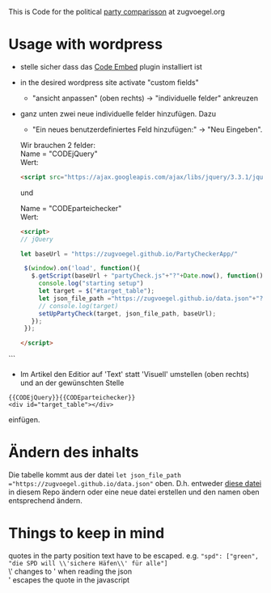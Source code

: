 This is Code for the political [party comparisson](https://zugvoegel.org/parteiencheck-europawahl-2019/) at zugvoegel.org



# Usage with wordpress
* stelle sicher dass das [Code Embed](https://wordpress.org/plugins/simple-embed-code/) plugin installiert ist
* in the desired wordpress site activate "custom fields" 
   * "ansicht anpassen" (oben rechts) -> "individuelle felder" ankreuzen   
* ganz unten zwei neue individuelle felder hinzufügen. Dazu
   * "Ein neues benutzerdefiniertes Feld hinzufügen:" -> "Neu Eingeben". 
   
   Wir brauchen 2 felder:   
   Name = "CODEjQuery"   
   Wert:   
   ```HTML
   <script src="https://ajax.googleapis.com/ajax/libs/jquery/3.3.1/jquery.min.js"></script>
   ```
   
   und
   
   Name = "CODEparteichecker"   
   Wert:   
   ```HTML
   <script>
  // jQuery

  let baseUrl = "https://zugvoegel.github.io/PartyCheckerApp/"

    $(window).on('load', function(){
      $.getScript(baseUrl + "partyCheck.js"+"?"+Date.now(), function(){
        console.log("starting setup")
        let target = $("#target_table");
        let json_file_path ="https://zugvoegel.github.io/data.json"+"?"+Date.now();
        // console.log(target)
        setUpPartyCheck(target, json_file_path, baseUrl);
      });
    });

  </script>
<div id="target_table"><p></p></div>
   ```
   
* Im Artikel den Editior auf 'Text' statt 'Visuell' umstellen (oben rechts) und an der gewünschten Stelle 
```
{{CODEjQuery}}{{CODEparteichecker}}
<div id="target_table"></div>
```
einfügen.

# Ändern des inhalts
Die tabelle kommt aus der datei `let json_file_path ="https://zugvoegel.github.io/data.json"` oben.
D.h. entweder [diese datei](https://github.com/zugvoegel/zugvoegel.github.io/blob/master/data.json) in diesem Repo ändern oder eine neue datei erstellen und den namen oben entsprechend ändern. 

# Things to keep in mind  
quotes in the party position text have to be escaped. e.g. `"spd": ["green", "die SPD will \\'sichere Häfen\\' für alle"] `   
\\' changes to \' when reading the json   
\' escapes the quote in the javascript  